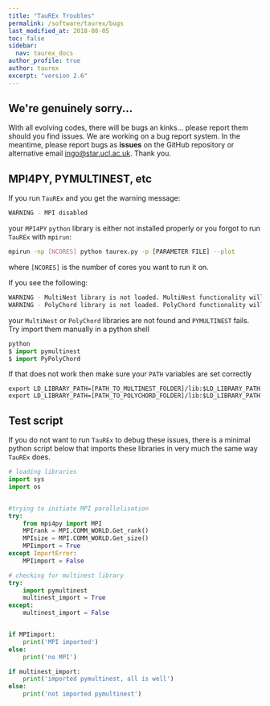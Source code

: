 ```yaml
---
title: "TauREx Troubles"
permalink: /software/taurex/bugs
last_modified_at: 2018-08-05
toc: false
sidebar:
  nav: taurex_docs
author_profile: true
author: taurex
excerpt: "version 2.6"
---
```


## We're genuinely sorry...

With all evolving codes, there will be bugs an kinks... please report them should you find issues.
We are working on a bug report system. In the meantime, please report bugs as **issues** on the GitHub repository or alternative email ingo@star.ucl.ac.uk. Thank you.


## MPI4PY, PYMULTINEST, etc

If you run `TauREx` and you get the warning message:

```bash
WARNING - MPI disabled
```

your `MPI4PY` `python` library is either not installed properly or you forgot to run `TauREx` with `mpirun`:

```bash
mpirun -np [NCORES] python taurex.py -p [PARAMETER FILE] --plot
```

where `[NCORES]` is the number of cores you want to run it on.

If you see the following:

```bash
WARNING - MultiNest library is not loaded. MultiNest functionality will be disabled
WARNING - PolyChord library is not loaded. PolyChord functionality will be disabled
```

your `MultiNest` or `PolyChord` libraries are not found and `PYMULTINEST` fails. Try import them manually in a python shell

```python
python
$ import pymultinest
$ import PyPolyChord
```

If that does not work then make sure your `PATH` variables are set correctly

```
export LD_LIBRARY_PATH=[PATH_TO_MULTINEST_FOLDER]/lib:$LD_LIBRARY_PATH
export LD_LIBRARY_PATH=[PATH_TO_POLYCHORD_FOLDER]/lib:$LD_LIBRARY_PATH
```

## Test script

If you do not want to run `TauREx` to debug these issues, there is a minimal python script below that imports these libraries in very much the same way `TauREx` does.

```python
# loading libraries
import sys
import os


#trying to initiate MPI parallelisation
try:
    from mpi4py import MPI
    MPIrank = MPI.COMM_WORLD.Get_rank()
    MPIsize = MPI.COMM_WORLD.Get_size()
    MPIimport = True
except ImportError:
    MPIimport = False

# checking for multinest library
try:
    import pymultinest
    multinest_import = True
except:
    multinest_import = False


if MPIimport:
    print('MPI imported')
else:
    print('no MPI')

if multinest_import:
    print('imported pymultinest, all is well')
else:
    print('not imported pymultinest')
```
